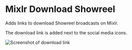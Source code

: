 # Mixlr Download Showreel
Adds links to download Showreel broadcasts on Mixlr.

The download link is added next to the social media icons.

![Screenshot of download link](https://i.imgur.com/X0cB5R7.png "Screenshot of download link")
